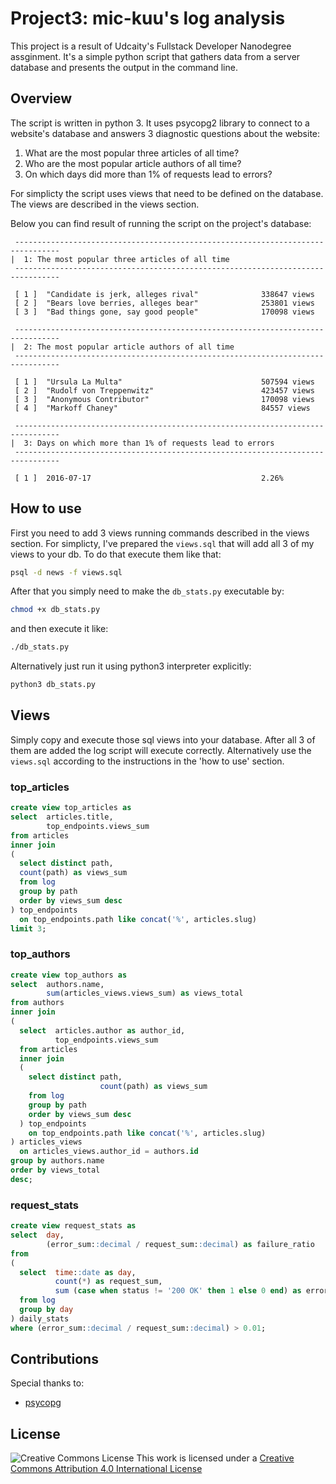# Project3: mic-kuu's log analysis
This project is a result of Udcaity's Fullstack Developer Nanodegree assginment. It's a simple python script that gathers data from a server database and presents the output in the command line.

## Overview
The script is written in python 3. It uses psycopg2 library to connect to a website's database and answers 3 diagnostic questions about the website:
1. What are the most popular three articles of all time? 
2. Who are the most popular article authors of all time?
3. On which days did more than 1% of requests lead to errors?

For simplicty the script uses views that need to be defined on the database. The views are described in the views section.

Below you can find result of running the script on the project's database: 
```
 --------------------------------------------------------------------------------
|  1: The most popular three articles of all time
 --------------------------------------------------------------------------------

 [ 1 ]  "Candidate is jerk, alleges rival"              338647 views
 [ 2 ]  "Bears love berries, alleges bear"              253801 views
 [ 3 ]  "Bad things gone, say good people"              170098 views

 --------------------------------------------------------------------------------
|  2: The most popular article authors of all time
 --------------------------------------------------------------------------------

 [ 1 ]  "Ursula La Multa"                               507594 views
 [ 2 ]  "Rudolf von Treppenwitz"                        423457 views
 [ 3 ]  "Anonymous Contributor"                         170098 views
 [ 4 ]  "Markoff Chaney"                                84557 views

 --------------------------------------------------------------------------------
|  3: Days on which more than 1% of requests lead to errors
 --------------------------------------------------------------------------------

 [ 1 ]  2016-07-17                                      2.26%
```

## How to use
First you need to add 3 views running commands described in the views section. For simplicty, I've prepared the `views.sql` that will add all 3 of my views to your db. To do that execute them like that:
```bash
psql -d news -f views.sql
```
After that you simply need to make the `db_stats.py` executable by:
```bash
chmod +x db_stats.py
```
and then execute it like:
```bash
./db_stats.py
```
Alternatively just run it using python3 interpreter explicitly:
```bash
python3 db_stats.py
```

## Views
Simply copy and execute those sql views into your database. After all 3 of them are added the log script will execute correctly. Alternatively use the `views.sql` according to the instructions in the 'how to use' section.
### top_articles
```sql
create view top_articles as
select  articles.title,
        top_endpoints.views_sum
from articles
inner join
(
  select distinct path,
  count(path) as views_sum
  from log
  group by path
  order by views_sum desc
) top_endpoints
  on top_endpoints.path like concat('%', articles.slug)
limit 3;
```
### top_authors
```sql
create view top_authors as
select  authors.name,
        sum(articles_views.views_sum) as views_total
from authors
inner join
(
  select  articles.author as author_id,
          top_endpoints.views_sum
  from articles
  inner join
  (
    select distinct path,
    				count(path) as views_sum
    from log
    group by path
    order by views_sum desc
  ) top_endpoints
    on top_endpoints.path like concat('%', articles.slug)
) articles_views
  on articles_views.author_id = authors.id
group by authors.name
order by views_total
desc;
```
### request_stats
```sql
create view request_stats as
select  day,
        (error_sum::decimal / request_sum::decimal) as failure_ratio
from 
(
  select  time::date as day,
          count(*) as request_sum,
          sum (case when status != '200 OK' then 1 else 0 end) as error_sum
  from log
  group by day
) daily_stats
where (error_sum::decimal / request_sum::decimal) > 0.01;
```
## Contributions
Special thanks to:
* [psycopg](http://initd.org/psycopg/)


## License
![Creative Commons License](https://i.creativecommons.org/l/by/4.0/88x31.png) 
This work is licensed under a [Creative Commons Attribution 4.0 International License](http://creativecommons.org/licenses/by/4.0/)
